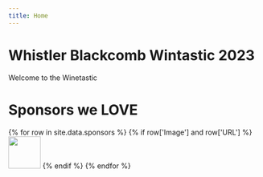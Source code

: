 ```yaml
---
title: Home
---
```


# Whistler Blackcomb Wintastic 2023

Welcome to the Winetastic

# Sponsors we **LOVE**

<div>
  {% for row in site.data.sponsors %}
    {% if row['Image'] and row['URL'] %}
      <a href="{{row['URL']}}"><img src="{{row['Image']}}" height="64px"></a>
    {% endif %}
  {% endfor %}
</div>
